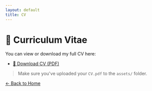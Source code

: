 ```yaml
---
layout: default
title: CV
---
```


# 📄 Curriculum Vitae

You can view or download my full CV here:

- [📄 Download CV (PDF)](assets/TheodossiosDrossidis_CV.pdf)

> Make sure you've uploaded your `CV.pdf` to the `assets/` folder.

[← Back to Home](index.html)

